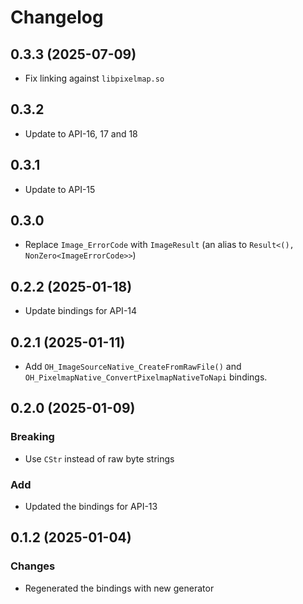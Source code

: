 # Changelog

## 0.3.3 (2025-07-09)

- Fix linking against `libpixelmap.so`

## 0.3.2

- Update to API-16, 17 and 18

## 0.3.1

- Update to API-15

## 0.3.0 

- Replace `Image_ErrorCode` with `ImageResult` (an alias to `Result<(), NonZero<ImageErrorCode>>`)

## 0.2.2 (2025-01-18)

- Update bindings for API-14

## 0.2.1 (2025-01-11)

- Add `OH_ImageSourceNative_CreateFromRawFile()` and `OH_PixelmapNative_ConvertPixelmapNativeToNapi` bindings.

## 0.2.0 (2025-01-09)

### Breaking 

- Use `CStr` instead of raw byte strings

### Add

- Updated the bindings for API-13

## 0.1.2 (2025-01-04)

### Changes

- Regenerated the bindings with new generator
